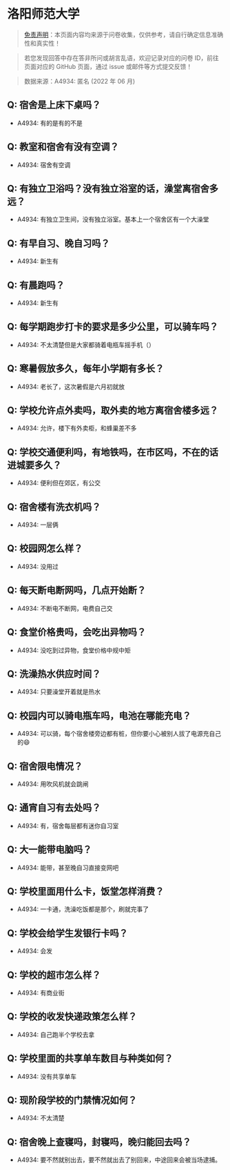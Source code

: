 # 洛阳师范大学

> [免责声明](https://colleges.chat/#_3)：本页面内容均来源于问卷收集，仅供参考，请自行确定信息准确性和真实性！

> 若您发现回答中存在答非所问或胡言乱语，欢迎记录对应的问卷 ID，前往页面对应的 GitHub 页面，通过 issue 或邮件等方式提交反馈！

> 数据来源：A4934: 匿名 (2022 年 06 月)

## Q: 宿舍是上床下桌吗？

- A4934: 有的是有的不是

## Q: 教室和宿舍有没有空调？

- A4934: 宿舍有空调

## Q: 有独立卫浴吗？没有独立浴室的话，澡堂离宿舍多远？

- A4934: 有独立卫生间，没有独立浴室。基本上一个宿舍区有一个大澡堂

## Q: 有早自习、晚自习吗？

- A4934: 新生有

## Q: 有晨跑吗？

- A4934: 新生有

## Q: 每学期跑步打卡的要求是多少公里，可以骑车吗？

- A4934: 不太清楚但是大家都骑着电瓶车摇手机（）

## Q: 寒暑假放多久，每年小学期有多长？

- A4934: 老长了，这次暑假是六月初就放

## Q: 学校允许点外卖吗，取外卖的地方离宿舍楼多远？

- A4934: 允许，楼下有外卖柜，和蜂巢差不多

## Q: 学校交通便利吗，有地铁吗，在市区吗，不在的话进城要多久？

- A4934: 便利但在郊区，有公交

## Q: 宿舍楼有洗衣机吗？

- A4934: 一层俩

## Q: 校园网怎么样？

- A4934: 没用过

## Q: 每天断电断网吗，几点开始断？

- A4934: 不断电不断网，电费自己交

## Q: 食堂价格贵吗，会吃出异物吗？

- A4934: 没吃到过异物，食堂价格中规中矩

## Q: 洗澡热水供应时间？

- A4934: 只要澡堂开着就是热水

## Q: 校园内可以骑电瓶车吗，电池在哪能充电？

- A4934: 可以骑，每个宿舍楼旁边都有桩，但你要小心被别人拔了电源充自己的😄

## Q: 宿舍限电情况？

- A4934: 用吹风机就会跳闸

## Q: 通宵自习有去处吗？

- A4934: 有，宿舍每层都有迷你自习室

## Q: 大一能带电脑吗？

- A4934: 能带，甚至晚自习直接变网吧

## Q: 学校里面用什么卡，饭堂怎样消费？

- A4934: 一卡通，洗澡吃饭都是那个，刷就完事了

## Q: 学校会给学生发银行卡吗？

- A4934: 会发

## Q: 学校的超市怎么样？

- A4934: 有商业街

## Q: 学校的收发快递政策怎么样？

- A4934: 自己跑半个学校去拿

## Q: 学校里面的共享单车数目与种类如何？

- A4934: 没有共享单车

## Q: 现阶段学校的门禁情况如何？

- A4934: 不太清楚

## Q: 宿舍晚上查寝吗，封寝吗，晚归能回去吗？

- A4934: 要不然就别出去，要不然就出去了别回来，中途回来会被当场逮捕。

